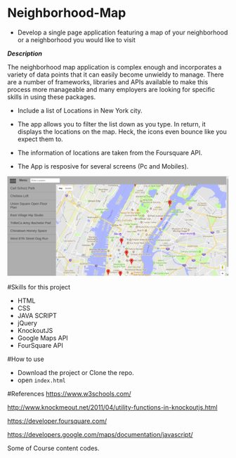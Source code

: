 # Neighborhood-Map
* Develop a single page application featuring a map of your neighborhood or a neighborhood you would like to visit

***Description***

The neighborhood map application is complex enough and incorporates a variety of data points that it can easily become unwieldy to manage. There are a number of frameworks, libraries and APIs available to make this process more manageable and many employers are looking for specific skills in using these packages.

- Include a list of Locations in New York city.

- The app allows you to filter the list down as you type. In return, it displays the locations on the map. Heck, the icons even bounce like you expect them to.

- The information of locations are taken from the Foursquare API.

- The App is resposive for several screens (Pc and Mobiles).

![Screenshot of Map](https://github.com/AhmedMaghawry/Neighborhood-Map/blob/master/Screenshot%20from%202018-02-07%2002-26-24.png)

#Skills for this project
* HTML
* CSS
* JAVA SCRIPT
* jQuery
* KnockoutJS
* Google Maps API
* FourSquare API

#How to use 
- Download the project or Clone the repo.
- open `index.html`

#References
https://www.w3schools.com/

http://www.knockmeout.net/2011/04/utility-functions-in-knockoutjs.html

https://developer.foursquare.com/

https://developers.google.com/maps/documentation/javascript/

Some of Course content codes.
